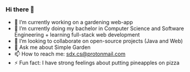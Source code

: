 ### Hi there 👋

- 🔭 I’m currently working on a gardening web-app
- 🌱 I’m currently doing my bachelor in Computer Science and Software Engineering + learning full-stack web development
- 👯 I’m looking to collaborate on open-source projects (Java and Web)
- 💬 Ask me about Simple Garden
- 📫 How to reach me: sdx.cs@protonmail.com
- ⚡ Fun fact: I have strong feelings about putting pineapples on pizza
